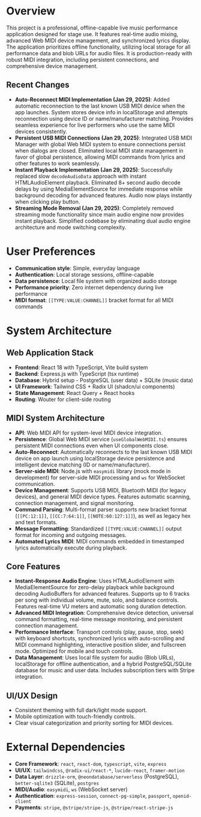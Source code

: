 # Overview
This project is a professional, offline-capable live music performance application designed for stage use. It features real-time audio mixing, advanced Web MIDI device management, and synchronized lyrics display. The application prioritizes offline functionality, utilizing local storage for all performance data and blob URLs for audio files. It is production-ready with robust MIDI integration, including persistent connections, and comprehensive device management.

## Recent Changes
- **Auto-Reconnect MIDI Implementation (Jan 29, 2025)**: Added automatic reconnection to the last known USB MIDI device when the app launches. System stores device info in localStorage and attempts reconnection using device ID or name/manufacturer matching. Provides seamless experience for live performers who use the same MIDI devices consistently.
- **Persistent USB MIDI Connections (Jan 29, 2025)**: Integrated USB MIDI Manager with global Web MIDI system to ensure connections persist when dialogs are closed. Eliminated local MIDI state management in favor of global persistence, allowing MIDI commands from lyrics and other features to work seamlessly.
- **Instant Playback Implementation (Jan 29, 2025)**: Successfully replaced slow `decodeAudioData` approach with instant HTMLAudioElement playback. Eliminated 8+ second audio decode delays by using MediaElementSource for immediate response while background decoding for advanced features. Audio now plays instantly when clicking play button.
- **Streaming Mode Removal (Jan 29, 2025)**: Completely removed streaming mode functionality since main audio engine now provides instant playback. Simplified codebase by eliminating dual audio engine architecture and mode switching complexity.

# User Preferences
- **Communication style**: Simple, everyday language
- **Authentication**: Local storage sessions, offline-capable
- **Data persistence**: Local file system with organized audio storage
- **Performance priority**: Zero internet dependency during live performance
- **MIDI format**: `[[TYPE:VALUE:CHANNEL]]` bracket format for all MIDI commands

# System Architecture

## Web Application Stack
- **Frontend**: React 18 with TypeScript, Vite build system
- **Backend**: Express.js with TypeScript (tsx runtime)
- **Database**: Hybrid setup - PostgreSQL (user data) + SQLite (music data)
- **UI Framework**: Tailwind CSS + Radix UI (shadcn/ui components)
- **State Management**: React Query + React hooks
- **Routing**: Wouter for client-side routing

## MIDI System Architecture
- **API**: Web MIDI API for system-level MIDI device integration.
- **Persistence**: Global Web MIDI service (`useGlobalWebMIDI.ts`) ensures persistent MIDI connections even when UI components close.
- **Auto-Reconnect**: Automatically reconnects to the last known USB MIDI device on app launch using localStorage device persistence and intelligent device matching (ID or name/manufacturer).
- **Server-side MIDI**: Node.js with `easymidi` library (mock mode in development) for server-side MIDI processing and `ws` for WebSocket communication.
- **Device Management**: Supports USB MIDI, Bluetooth MIDI (for legacy devices), and general MIDI device types. Features automatic scanning, connection management, and signal monitoring.
- **Command Parsing**: Multi-format parser supports new bracket format (`[[PC:12:1]]`, `[[CC:7:64:1]]`, `[[NOTE:60:127:1]]`), as well as legacy hex and text formats.
- **Message Formatting**: Standardized `[[TYPE:VALUE:CHANNEL]]` output format for incoming and outgoing messages.
- **Automated Lyrics MIDI**: MIDI commands embedded in timestamped lyrics automatically execute during playback.

## Core Features
- **Instant-Response Audio Engine**: Uses HTMLAudioElement with MediaElementSource for zero-delay playback while background decoding AudioBuffers for advanced features. Supports up to 6 tracks per song with individual volume, mute, solo, and balance controls. Features real-time VU meters and automatic song duration detection.
- **Advanced MIDI Integration**: Comprehensive device detection, universal command formatting, real-time message monitoring, and persistent connection management.
- **Performance Interface**: Transport controls (play, pause, stop, seek) with keyboard shortcuts, synchronized lyrics with auto-scrolling and MIDI command highlighting, interactive position slider, and fullscreen mode. Optimized for mobile and touch controls.
- **Data Management**: Uses local file system for audio (Blob URLs), localStorage for offline authentication, and a hybrid PostgreSQL/SQLite database for music and user data. Includes subscription tiers with Stripe integration.

## UI/UX Design
- Consistent theming with full dark/light mode support.
- Mobile optimization with touch-friendly controls.
- Clear visual categorization and priority sorting for MIDI devices.

# External Dependencies
- **Core Framework**: `react`, `react-dom`, `typescript`, `vite`, `express`
- **UI/UX**: `tailwindcss`, `@radix-ui/react-*`, `lucide-react`, `framer-motion`
- **Data Layer**: `drizzle-orm`, `@neondatabase/serverless` (PostgreSQL), `better-sqlite3` (SQLite), `postgres`
- **MIDI/Audio**: `easymidi`, `ws` (WebSocket server)
- **Authentication**: `express-session`, `connect-pg-simple`, `passport`, `openid-client`
- **Payments**: `stripe`, `@stripe/stripe-js`, `@stripe/react-stripe-js`